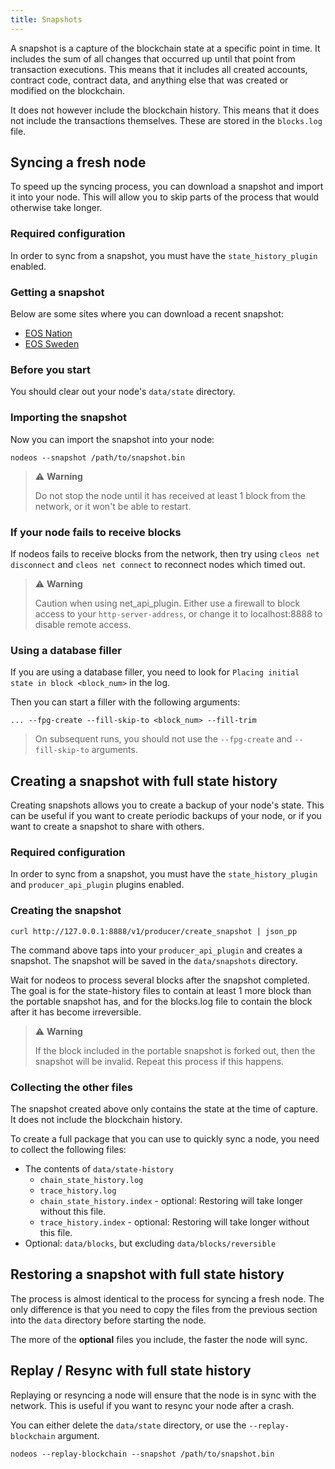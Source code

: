```yaml
---
title: Snapshots
---
```


A snapshot is a capture of the blockchain state at a specific point in time. It includes the sum of all changes that 
occurred up until that point from transaction executions. This means that it includes all created accounts, contract code,
contract data, and anything else that was created or modified on the blockchain.

It does not however include the blockchain history. This means that it does not include the transactions themselves. These
are stored in the `blocks.log` file. 

## Syncing a fresh node

To speed up the syncing process, you can download a snapshot and import it into your node. This will allow you to skip
parts of the process that would otherwise take longer.

### Required configuration

In order to sync from a snapshot, you must have the `state_history_plugin` enabled.

### Getting a snapshot

Below are some sites where you can download a recent snapshot:

- [EOS Nation](https://snapshots.eosnation.io/)
- [EOS Sweden](https://snapshots-main.eossweden.org/)

### Before you start

You should clear out your node's `data/state` directory. 

### Importing the snapshot

Now you can import the snapshot into your node:

```shell
nodeos --snapshot /path/to/snapshot.bin
```

> ⚠ **Warning**
> 
> Do not stop the node until it has received at least 1 block from the network, or it won't be able to restart.

### If your node fails to receive blocks

If nodeos fails to receive blocks from the network, then try using `cleos net disconnect` 
and `cleos net connect` to reconnect nodes which timed out.

> ⚠ **Warning**
> 
> Caution when using net_api_plugin. Either use a firewall to block access to your `http-server-address`, or change 
> it to localhost:8888 to disable remote access.

### Using a database filler

If you are using a database filler, you need to look for `Placing initial state in block <block_num>` in the log. 

Then you can start a filler with the following arguments:
```shell
... --fpg-create --fill-skip-to <block_num> --fill-trim
```

> On subsequent runs, you should not use the `--fpg-create` and `--fill-skip-to` arguments.


## Creating a snapshot with full state history

Creating snapshots allows you to create a backup of your node's state. This can be useful if you want to create periodic 
backups of your node, or if you want to create a snapshot to share with others.

### Required configuration

In order to sync from a snapshot, you must have the `state_history_plugin` and `producer_api_plugin` plugins enabled.

### Creating the snapshot

```shell
curl http://127.0.0.1:8888/v1/producer/create_snapshot | json_pp
```

The command above taps into your `producer_api_plugin` and creates a snapshot. The snapshot will be saved in the
`data/snapshots` directory.

Wait for nodeos to process several blocks after the snapshot completed. The goal is for the state-history files to 
contain at least 1 more block than the portable snapshot has, and for the blocks.log file to contain the block after 
it has become irreversible.

> ⚠ **Warning**
> 
> If the block included in the portable snapshot is forked out, then the snapshot will be invalid. Repeat this process if this happens.

### Collecting the other files

The snapshot created above only contains the state at the time of capture. It does not include the blockchain history.

To create a full package that you can use to quickly sync a node, you need to collect the following files:
- The contents of `data/state-history`
  - `chain_state_history.log`
  - `trace_history.log`
  - `chain_state_history.index` - optional: Restoring will take longer without this file.
  - `trace_history.index` - optional: Restoring will take longer without this file.
- Optional: `data/blocks`, but excluding `data/blocks/reversible`


## Restoring a snapshot with full state history

The process is almost identical to the process for syncing a fresh node. The only difference is that you need to copy
the files from the previous section into the `data` directory before starting the node.

The more of the **optional** files you include, the faster the node will sync.

## Replay / Resync with full state history

Replaying or resyncing a node will ensure that the node is in sync with the network. This is useful if you want to 
resync your node after a crash.

You can either delete the `data/state` directory, or use the `--replay-blockchain` argument.

```shell
nodeos --replay-blockchain --snapshot /path/to/snapshot.bin
```
